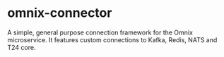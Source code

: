 # omnix-connector
A simple, general purpose connection framework for the Omnix microservice. It features custom connections to Kafka, Redis, NATS and T24 core.

